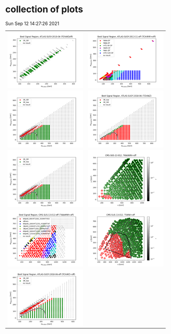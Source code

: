 # collection of plots
Sun Sep 12 14:27:26 2021

|                    |                  |
|--------------------|------------------|
| ![./bestSR_ATLAS-SUSY-2018-06_TChiWZoff.png](./bestSR_ATLAS-SUSY-2018-06_TChiWZoff.png?1631449646.6235151) | ![./bestSR_ATLAS-SUSY-2013-11-eff_TChiWW+off.png](./bestSR_ATLAS-SUSY-2013-11-eff_TChiWW+off.png?1631449646.6235151) |
| ![./bestSR_ATLAS-SUSY-2018-06-eff_TChiWZoff.png](./bestSR_ATLAS-SUSY-2018-06-eff_TChiWZoff.png?1631449646.6235151) | ![./bestSR_ATLAS-SUSY-2018-06_TChiWZ.png](./bestSR_ATLAS-SUSY-2018-06_TChiWZ.png?1631449646.6235151) |
| ![./bestSR_ATLAS-SUSY-2018-06-eff_TChiWZ.png](./bestSR_ATLAS-SUSY-2018-06-eff_TChiWZ.png?1631449646.6235151) | ![./combo_CMS-SUS-13-012_T6bbWW+off_x0.5x+0.5yyx0.5x+0.5yy.png](./combo_CMS-SUS-13-012_T6bbWW+off_x0.5x+0.5yyx0.5x+0.5yy.png?1631449646.6235151) |
| ![./bestSR_CMS-SUS-13-012-eff_T6bbWW+off.png](./bestSR_CMS-SUS-13-012-eff_T6bbWW+off.png?1631449646.6235151) | ![./combo_CMS-SUS-13-012_T5WW+off_x0.5x+0.5yyx0.5x+0.5yy.png](./combo_CMS-SUS-13-012_T5WW+off_x0.5x+0.5yyx0.5x+0.5yy.png?1631449646.6235151) |
| ![./bestSR_ATLAS-SUSY-2018-06-eff_TChiWZ+off.png](./bestSR_ATLAS-SUSY-2018-06-eff_TChiWZ+off.png?1631449646.6235151) 